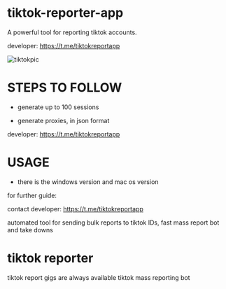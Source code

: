 # tiktok-reporter-app
A powerful tool for reporting tiktok accounts.

developer: https://t.me/tiktokreportapp

![tiktokpic](https://github.com/user-attachments/assets/acbe51e3-89df-40c3-b87d-df69a6f3f47e)

# STEPS TO FOLLOW
- generate up to 100 sessions

- generate proxies, in json format
  
developer: https://t.me/tiktokreportapp

# USAGE
- there is the windows version and mac os version

for further guide:

contact developer: https://t.me/tiktokreportapp

automated tool for sending bulk reports to tiktok IDs, fast mass report bot and take downs

# tiktok reporter
tiktok report gigs are always available
tiktok mass reporting bot
